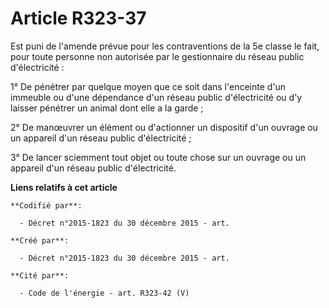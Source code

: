 # Article R323-37

Est puni de l'amende prévue pour les contraventions de la 5e classe le fait, pour toute personne non autorisée par le
gestionnaire du réseau public d'électricité :

1° De pénétrer par quelque moyen que ce soit dans l'enceinte d'un immeuble ou d'une dépendance d'un réseau public
d'électricité ou d'y laisser pénétrer un animal dont elle a la garde ;

2° De manœuvrer un élément ou d'actionner un dispositif d'un ouvrage ou un appareil d'un réseau public d'électricité ;

3° De lancer sciemment tout objet ou toute chose sur un ouvrage ou un appareil d'un réseau public d'électricité.

**Liens relatifs à cet article**

	**Codifié par**:

	  - Décret n°2015-1823 du 30 décembre 2015 - art.

	**Créé par**:

	  - Décret n°2015-1823 du 30 décembre 2015 - art.

	**Cité par**:

	  - Code de l'énergie - art. R323-42 (V)
